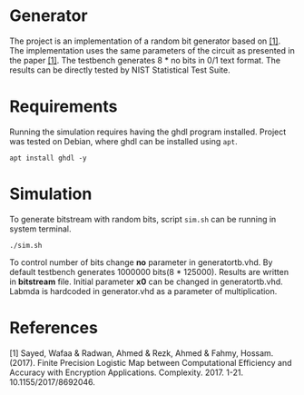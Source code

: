 # Generator

The project is an implementation of a random bit generator based on [[1]](#1). The implementation uses the same parameters of the circuit as presented in the paper [[1]](#1). The testbench generates 8 * no bits in 0/1 text format. The results can be directly tested by NIST Statistical Test Suite.

# Requirements

Running the simulation requires having the ghdl program installed.
Project was tested on Debian, where ghdl can be installed using ``apt``.

``
apt install ghdl -y
``

# Simulation

To generate bitstream with random bits, script ``sim.sh`` can be running in system terminal.

``
./sim.sh
``

To control number of bits change **no** parameter in generatortb.vhd. By default testbench generates 1000000 bits(8 * 125000). Results are written in **bitstream** file. Initial parameter **x0** can be changed in generatortb.vhd. Labmda is hardcoded in generator.vhd as a parameter of multiplication.

# References

<a id="1">[1]</a> 
Sayed, Wafaa & Radwan, Ahmed & Rezk, Ahmed & Fahmy, Hossam. (2017). Finite Precision Logistic Map between Computational Efficiency and Accuracy with Encryption Applications. Complexity. 2017. 1-21. 10.1155/2017/8692046. 